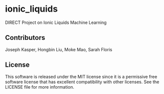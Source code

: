 # ionic_liquids
DIRECT Project on Ionic Liquids Machine Learning

## Contributors
Joseph Kasper, Hongbin Liu, Moke Mao, Sarah Floris

## License
This software is released under the MIT license since it is a permissive free software license that has excellent compatibility with other licenses. See the LICENSE file for more information.
